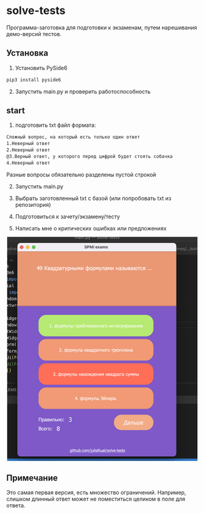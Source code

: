 # solve-tests

Программа-заготовка для подготовки к экзаменам, путем нарешивания демо-версий тестов. 


## Установка

1. Установить PySide6
```sh
pip3 install pyside6
```
2. Запустить main.py и проверить работоспособность 


## start

1. подготовить txt файл формата: 
```sh
Сложный вопрос, на который есть только один ответ
1.Неверный ответ
2.Неверный ответ
@3.Верный ответ, у которого перед цифрой будет стоять собачка
4.Неверный ответ

```
Разные вопросы обязательно разделены пустой строкой

2. Запустить main.py

3. Выбрать заготовленный txt с базой (или попробовать txt из репозитория)

4. Подготовиться к зачету/экзамену/тесту

5. Написать мне о критических ошибках или предложениях  

<p align="center">
  <img src="GUI/example.png" width="500"/>
</p>

## Примечание
Это самая первая версия, есть множество ограничений. Например, слишком длинный ответ может не поместиться целиком в поле для ответа. 
